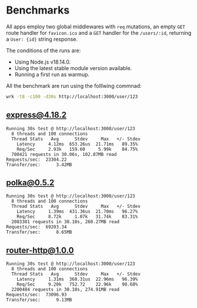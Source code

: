# Benchmarks

All apps employ two global middlewares with `req` mutations, an empty `GET` route handler for `favicon.ico` and a `GET` handler for the `/users/:id`, returning a `User: {id}` string response.

The conditions of the runs are:

- Using Node.js v18.14.0.
- Using the latest stable module version available.
- Running a first run as warmup.

All the benchmark are run using the folllwing commnad:

```sh
wrk -t8 -c100 -d30s http://localhost:3000/user/123
```

## express@4.18.2

```
Running 30s test @ http://localhost:3000/user/123
  8 threads and 100 connections
  Thread Stats   Avg      Stdev     Max   +/- Stdev
    Latency     4.12ms  653.26us  21.71ms   89.35%
    Req/Sec     2.93k   159.60     5.99k    84.75%
  700421 requests in 30.06s, 102.87MB read
Requests/sec:  23304.22
Transfer/sec:      3.42MB
```

## polka@0.5.2

```
Running 30s test @ http://localhost:3000/user/123
  8 threads and 100 connections
  Thread Stats   Avg      Stdev     Max   +/- Stdev
    Latency     1.39ms  431.36us  21.70ms   96.27%
    Req/Sec     8.72k     1.07k   31.74k    83.31%
  2083301 requests in 30.10s, 260.27MB read
Requests/sec:  69203.34
Transfer/sec:      8.65MB
```

## router-http@1.0.0

```
Running 30s test @ http://localhost:3000/user/123
  8 threads and 100 connections
  Thread Stats   Avg      Stdev     Max   +/- Stdev
    Latency     1.31ms  368.31us  22.96ms   96.39%
    Req/Sec     9.20k   752.72    22.96k    90.68%
  2200484 requests in 30.10s, 274.91MB read
Requests/sec:  73096.93
Transfer/sec:      9.13MB
```


